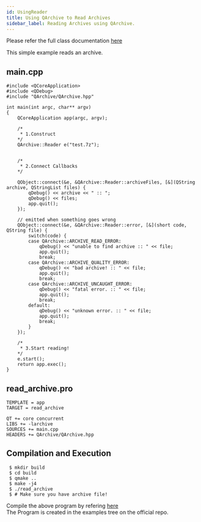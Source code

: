 ```yaml
---
id: UsingReader
title: Using QArchive to Read Archives
sidebar_label: Reading Archives using QArchive.
---
```


Please refer the full class documentation [here](QArchiveReader.md)

This simple example reads an archive. 

## main.cpp

```
#include <QCoreApplication>
#include <QDebug>
#include "QArchive/QArchive.hpp"

int main(int argc, char** argv)
{
    QCoreApplication app(argc, argv);

    /*
     * 1.Construct
    */
    QArchive::Reader e("test.7z");


    /*
     * 2.Connect Callbacks
    */

    QObject::connect(&e, &QArchive::Reader::archiveFiles, [&](QString archive, QStringList files) {
        qDebug() << archive << " :: ";
        qDebug() << files;
        app.quit();
    });

    // emitted when something goes wrong
    QObject::connect(&e, &QArchive::Reader::error, [&](short code, QString file) {
        switch(code) {
        case QArchive::ARCHIVE_READ_ERROR:
            qDebug() << "unable to find archive :: " << file;
            app.quit();
            break;
        case QArchive::ARCHIVE_QUALITY_ERROR:
            qDebug() << "bad archive! :: " << file;
            app.quit();
            break;
        case QArchive::ARCHIVE_UNCAUGHT_ERROR:
            qDebug() << "fatal error. :: " << file;
            app.quit();
            break;
        default:
            qDebug() << "unknown error. :: " << file;
            app.quit();
            break;
        }
    });

    /*
     * 3.Start reading!
    */
    e.start();
    return app.exec();
}
```

## read_archive.pro

```
TEMPLATE = app
TARGET = read_archive

QT += core concurrent
LIBS += -larchive
SOURCES += main.cpp
HEADERS += QArchive/QArchive.hpp
```

## Compilation and Execution

```
 $ mkdir build
 $ cd build
 $ qmake ..
 $ make -j4
 $ ./read_archive
 $ # Make sure you have archive file!
```

Compile the above program by refering [here](AddingToYourQtProject.md)   
The Program is created in the examples tree on the official repo.

